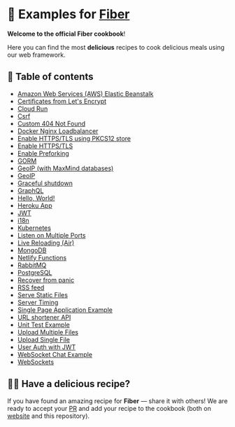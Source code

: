 # 🍳 Examples for [Fiber](https://github.com/gofiber/fiber)

**Welcome to the official Fiber cookbook**!

Here you can find the most **delicious** recipes to cook delicious meals using our web framework.

## 🌽 Table of contents

- [Amazon Web Services (AWS) Elastic Beanstalk](/aws-eb)
- [Certificates from Let's Encrypt](/autocert)
- [Cloud Run](/cloud-run)
- [Csrf](/csrf)
- [Custom 404 Not Found](/404-handler)
- [Docker Nginx Loadbalancer](/docker-nginx-loadbalancer)
- [Enable HTTPS/TLS using PKCS12 store](/https-pkcs12-tls)
- [Enable HTTPS/TLS](/https-tls)
- [Enable Preforking](/prefork)
- [GORM](/gorm)
- [GeoIP (with MaxMind databases)](/geoip-maxmind)
- [GeoIP](/geoip)
- [Graceful shutdown](/graceful-shutdown)
- [GraphQL](/graphql)
- [Hello, World!](/hello-world)
- [Heroku App](/heroku)
- [JWT](/jwt)
- [i18n](/i18n)
- [Kubernetes](/k8s)
- [Listen on Multiple Ports](/multiple-ports)
- [Live Reloading (Air)](/air)
- [MongoDB](/mongodb)
- [Netlify Functions](fiber-svelte-netlify)
- [RabbitMQ](rabbitmq)
- [PostgreSQL](/postgresql)
- [Recover from panic](/recover)
- [RSS feed](/rss-feed)
- [Serve Static Files](/file-server)
- [Server Timing](/server-timing)
- [Single Page Application Example](/spa)
- [URL shortener API](/url-shortener-api)
- [Unit Test Example](/unit-test)
- [Upload Multiple Files](/upload-file/multiple)
- [Upload Single File](/upload-file/single)
- [User Auth with JWT](/auth-jwt)
- [WebSocket Chat Example](/websocket-chat)
- [WebSockets](/websocket)

## 👩‍🍳 Have a delicious recipe?

If you have found an amazing recipe for **Fiber** — share it with others!
We are ready to accept your [PR](https://github.com/gofiber/recipes/pulls) and add your recipe to the cookbook (both on [website](https://fiber.wiki) and this repository).
